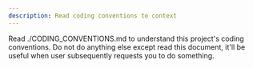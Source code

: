 ```yaml
---
description: Read coding conventions to context
---
```


Read ./CODING_CONVENTIONS.md to understand this project's coding conventions. Do not do anything else
except read this document, it'll be useful when user subsequently requests you to do something.